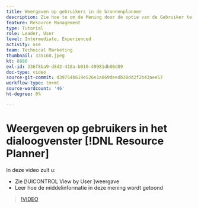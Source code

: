 ```yaml
---
title: Weergeven op gebruikers in de bronnenplanner
description: Zie hoe te om de Mening door de optie van de Gebruiker te gebruiken en hoe de middelinformatie in deze mening wordt getoond.
feature: Resource Management
type: Tutorial
role: Leader, User
level: Intermediate, Experienced
activity: use
team: Technical Marketing
thumbnail: 335168.jpeg
kt: 8880
exl-id: 336f8ba9-d8d2-410a-b010-49981db00d89
doc-type: video
source-git-commit: d39754b619e526e1a869deedb38dd2f2b43aee57
workflow-type: tm+mt
source-wordcount: '46'
ht-degree: 0%

---
```


# Weergeven op gebruikers in het dialoogvenster [!DNL Resource Planner]

In deze video zult u:

* Zie [!UICONTROL View by User ]weergave
* Leer hoe de middelinformatie in deze mening wordt getoond


>[!VIDEO](https://video.tv.adobe.com/v/335168/?quality=12)
